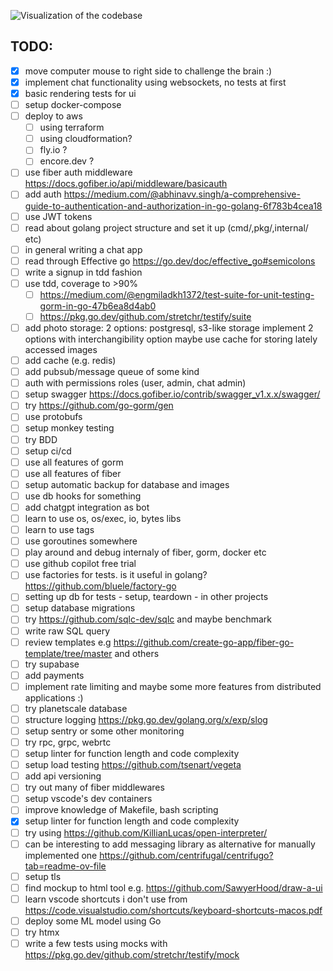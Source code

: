 ![Visualization of the codebase](./diagram.svg)

## TODO:

- [x] move computer mouse to right side to challenge the brain :)
- [x] implement chat functionality using websockets, no tests at first
- [x] basic rendering tests for ui
- [ ] setup docker-compose
- [ ] deploy to aws
  - [ ] using terraform
  - [ ] using cloudformation?
  - [ ] fly.io ?
  - [ ] encore.dev ?
- [ ] use fiber auth middleware https://docs.gofiber.io/api/middleware/basicauth
- [ ] add auth https://medium.com/@abhinavv.singh/a-comprehensive-guide-to-authentication-and-authorization-in-go-golang-6f783b4cea18
- [ ] use JWT tokens
- [ ] read about golang project structure and set it up (cmd/,pkg/,internal/ etc)
- [ ] in general writing a chat app
- [ ] read through Effective go https://go.dev/doc/effective_go#semicolons
- [ ] write a signup in tdd fashion
- [ ] use tdd, coverage to >90%
  - [ ] https://medium.com/@engmiladkh1372/test-suite-for-unit-testing-gorm-in-go-47b6ea8d4ab0
  - [ ] https://pkg.go.dev/github.com/stretchr/testify/suite
- [ ] add photo storage: 2 options: postgresql, s3-like storage
      implement 2 options with interchangibility option
      maybe use cache for storing lately accessed images
- [ ] add cache (e.g. redis)
- [ ] add pubsub/message queue of some kind
- [ ] auth with permissions roles (user, admin, chat admin)
- [ ] setup swagger https://docs.gofiber.io/contrib/swagger_v1.x.x/swagger/
- [ ] try https://github.com/go-gorm/gen
- [ ] use protobufs
- [ ] setup monkey testing
- [ ] try BDD
- [ ] setup ci/cd
- [ ] use all features of gorm
- [ ] use all features of fiber
- [ ] setup automatic backup for database and images
- [ ] use db hooks for something
- [ ] add chatgpt integration as bot
- [ ] learn to use os, os/exec, io, bytes libs
- [ ] learn to use tags
- [ ] use goroutines somewhere
- [ ] play around and debug internaly of fiber, gorm, docker etc
- [ ] use github copilot free trial
- [ ] use factories for tests. is it useful in golang? https://github.com/bluele/factory-go
- [ ] setting up db for tests - setup, teardown - in other projects
- [ ] setup database migrations
- [ ] try https://github.com/sqlc-dev/sqlc and maybe benchmark
- [ ] write raw SQL query
- [ ] review templates e.g https://github.com/create-go-app/fiber-go-template/tree/master and others
- [ ] try supabase
- [ ] add payments
- [ ] implement rate limiting and maybe some more features from distributed applications :)
- [ ] try planetscale database
- [ ] structure logging https://pkg.go.dev/golang.org/x/exp/slog
- [ ] setup sentry or some other monitoring
- [ ] try rpc, grpc, webrtc
- [ ] setup linter for function length and code complexity
- [ ] setup load testing https://github.com/tsenart/vegeta
- [ ] add api versioning
- [ ] try out many of fiber middlewares
- [ ] setup vscode's dev containers
- [ ] improve knowledge of Makefile, bash scripting
- [x] setup linter for function length and code complexity
- [ ] try using https://github.com/KillianLucas/open-interpreter/
- [ ] can be interesting to add messaging library as alternative for manually implemented one https://github.com/centrifugal/centrifugo?tab=readme-ov-file
- [ ] setup tls
- [ ] find mockup to html tool e.g. https://github.com/SawyerHood/draw-a-ui
- [ ] learn vscode shortcuts i don't use from https://code.visualstudio.com/shortcuts/keyboard-shortcuts-macos.pdf
- [ ] deploy some ML model using Go
- [ ] try htmx
- [ ] write a few tests using mocks with https://pkg.go.dev/github.com/stretchr/testify/mock
